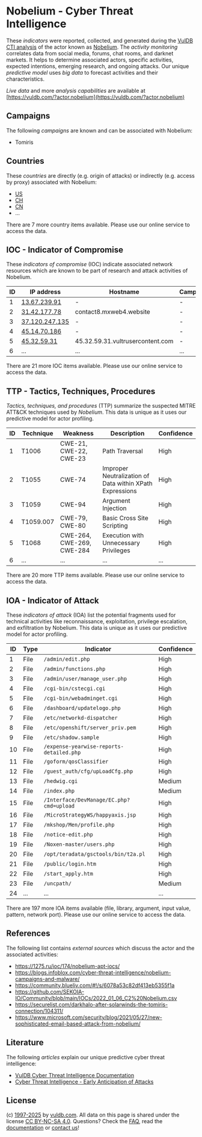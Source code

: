 # Nobelium - Cyber Threat Intelligence

These _indicators_ were reported, collected, and generated during the [VulDB CTI analysis](https://vuldb.com/?kb.cti) of the actor known as [Nobelium](https://vuldb.com/?actor.nobelium). The _activity monitoring_ correlates data from social media, forums, chat rooms, and darknet markets. It helps to determine associated actors, specific activities, expected intentions, emerging research, and ongoing attacks. Our unique _predictive model_ uses _big data_ to forecast activities and their characteristics.

_Live data_ and more _analysis capabilities_ are available at [https://vuldb.com/?actor.nobelium](https://vuldb.com/?actor.nobelium)

## Campaigns

The following _campaigns_ are known and can be associated with Nobelium:

* Tomiris

## Countries

These _countries_ are directly (e.g. origin of attacks) or indirectly (e.g. access by proxy) associated with Nobelium:

* [US](https://vuldb.com/?country.us)
* [CH](https://vuldb.com/?country.ch)
* [CN](https://vuldb.com/?country.cn)
* ...

There are 7 more country items available. Please use our online service to access the data.

## IOC - Indicator of Compromise

These _indicators of compromise_ (IOC) indicate associated network resources which are known to be part of research and attack activities of Nobelium.

ID | IP address | Hostname | Campaign | Confidence
-- | ---------- | -------- | -------- | ----------
1 | [13.67.239.91](https://vuldb.com/?ip.13.67.239.91) | - | - | High
2 | [31.42.177.78](https://vuldb.com/?ip.31.42.177.78) | contact8.mxweb4.website | - | High
3 | [37.120.247.135](https://vuldb.com/?ip.37.120.247.135) | - | - | High
4 | [45.14.70.186](https://vuldb.com/?ip.45.14.70.186) | - | - | High
5 | [45.32.59.31](https://vuldb.com/?ip.45.32.59.31) | 45.32.59.31.vultrusercontent.com | - | Medium
6 | ... | ... | ... | ...

There are 21 more IOC items available. Please use our online service to access the data.

## TTP - Tactics, Techniques, Procedures

_Tactics, techniques, and procedures_ (TTP) summarize the suspected MITRE ATT&CK techniques used by _Nobelium_. This data is unique as it uses our predictive model for actor profiling.

ID | Technique | Weakness | Description | Confidence
-- | --------- | -------- | ----------- | ----------
1 | T1006 | CWE-21, CWE-22, CWE-23 | Path Traversal | High
2 | T1055 | CWE-74 | Improper Neutralization of Data within XPath Expressions | High
3 | T1059 | CWE-94 | Argument Injection | High
4 | T1059.007 | CWE-79, CWE-80 | Basic Cross Site Scripting | High
5 | T1068 | CWE-264, CWE-269, CWE-284 | Execution with Unnecessary Privileges | High
6 | ... | ... | ... | ...

There are 20 more TTP items available. Please use our online service to access the data.

## IOA - Indicator of Attack

These _indicators of attack_ (IOA) list the potential fragments used for technical activities like reconnaissance, exploitation, privilege escalation, and exfiltration by Nobelium. This data is unique as it uses our predictive model for actor profiling.

ID | Type | Indicator | Confidence
-- | ---- | --------- | ----------
1 | File | `/admin/edit.php` | High
2 | File | `/admin/functions.php` | High
3 | File | `/admin/user/manage_user.php` | High
4 | File | `/cgi-bin/cstecgi.cgi` | High
5 | File | `/cgi-bin/webadminget.cgi` | High
6 | File | `/dashboard/updatelogo.php` | High
7 | File | `/etc/networkd-dispatcher` | High
8 | File | `/etc/openshift/server_priv.pem` | High
9 | File | `/etc/shadow.sample` | High
10 | File | `/expense-yearwise-reports-detailed.php` | High
11 | File | `/goform/qosClassifier` | High
12 | File | `/guest_auth/cfg/upLoadCfg.php` | High
13 | File | `/hedwig.cgi` | Medium
14 | File | `/index.php` | Medium
15 | File | `/Interface/DevManage/EC.php?cmd=upload` | High
16 | File | `/MicroStrategyWS/happyaxis.jsp` | High
17 | File | `/mkshop/Men/profile.php` | High
18 | File | `/notice-edit.php` | High
19 | File | `/Noxen-master/users.php` | High
20 | File | `/opt/teradata/gsctools/bin/t2a.pl` | High
21 | File | `/public/login.htm` | High
22 | File | `/start_apply.htm` | High
23 | File | `/uncpath/` | Medium
24 | ... | ... | ...

There are 197 more IOA items available (file, library, argument, input value, pattern, network port). Please use our online service to access the data.

## References

The following list contains _external sources_ which discuss the actor and the associated activities:

* https://1275.ru/ioc/174/nobelium-apt-iocs/
* https://blogs.infoblox.com/cyber-threat-intelligence/nobelium-campaigns-and-malware/
* https://community.blueliv.com/#!/s/6078a53c82df413eb5355f1a
* https://github.com/SEKOIA-IO/Community/blob/main/IOCs/2022_01_06_C2%20Nobelium.csv
* https://securelist.com/darkhalo-after-solarwinds-the-tomiris-connection/104311/
* https://www.microsoft.com/security/blog/2021/05/27/new-sophisticated-email-based-attack-from-nobelium/

## Literature

The following _articles_ explain our unique predictive cyber threat intelligence:

* [VulDB Cyber Threat Intelligence Documentation](https://vuldb.com/?kb.cti)
* [Cyber Threat Intelligence - Early Anticipation of Attacks](https://www.scip.ch/en/?labs.20201022)

## License

(c) [1997-2025](https://vuldb.com/?kb.changelog) by [vuldb.com](https://vuldb.com/?kb.about). All data on this page is shared under the license [CC BY-NC-SA 4.0](https://creativecommons.org/licenses/by-nc-sa/4.0/). Questions? Check the [FAQ](https://vuldb.com/?kb.faq), read the [documentation](https://vuldb.com/?kb) or [contact us](https://vuldb.com/?contact)!
